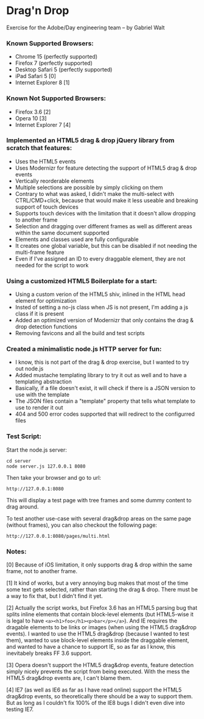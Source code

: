 Drag'n Drop
===========

Exercise for the Adobe/Day engineering team – by Gabriel Walt

### Known Supported Browsers:
* Chrome 15 (perfectly supported)
* Firefox 7 (perfectly supported)
* Desktop Safari 5 (perfectly supported)
* iPad Safari 5 [0]
* Internet Explorer 8 [1]

### Known Not Supported Browsers:
* Firefox 3.6 [2]
* Opera 10 [3]
* Internet Explorer 7 [4]

### Implemented an HTML5 drag & drop jQuery library from scratch that features:
* Uses the HTML5 events
* Uses Modernizr for feature detecting the support of HTML5 drag & drop events
* Vertically reorderable elements
* Multiple selections are possible by simply clicking on them
* Contrary to what was asked, I didn't make the multi-select with CTRL/CMD+click, because that would make it less useable and breaking support of touch devices
* Supports touch devices with the limitation that it doesn't allow dropping to another frame
* Selection and dragging over different frames as well as different areas within the same document supported
* Elements and classes used are fully configurable
* It creates one global variable, but this can be disabled if not needing the multi-frame feature
* Even if I've assigned an ID to every draggable element, they are not needed for the script to work

### Using a customized HTML5 Boilerplate for a start:
* Using a custom verion of the HTML5 shiv, inlined in the HTML head element for optimization
* Insted of setting a no-js class when JS is not present, I'm adding a js class if it is present
* Added an optimized version of Modernizr that only contains the drag & drop detection functions
* Removing favicons and all the build and test scripts

### Created a minimalistic node.js HTTP server for fun:
* I know, this is not part of the drag & drop exercise, but I wanted to try out node.js
* Added mustache templating library to try it out as well and to have a templating abstraction
* Basically, if a file doesn't exist, it will check if there is a JSON version to use with the template
* The JSON files contain a "template" property that tells what template to use to render it out
* 404 and 500 error codes supported that will redirect to the configurred files

### Test Script:
Start the node.js server:

    cd server
    node server.js 127.0.0.1 8080

Then take your browser and go to url:

    http://127.0.0.1:8080

This will display a test page with tree frames and some dummy content to drag around.

To test another use-case with several drag&drop areas on the same page (without frames), you can also checkout the following page:

    http://127.0.0.1:8080/pages/multi.html

### Notes:

[0] Because of iOS limitation, it only supports drag & drop within the same frame, not to another frame.

[1] It kind of works, but a very annoying bug makes that most of the time some text gets selected, rather than starting the drag & drop. There must be a way to fix that, but I didn't find it yet.

[2] Actually the script works, but Firefox 3.6 has an HTML5 parsing bug that splits inline elements that contain block-level elements (but HTML5-wise it is legal to have `<a><h1>foo</h1><p>bar</p></a>`). And IE requires the dragable elements to be links or images (when using the HTML5 drag&drop events). I wanted to use the HTML5 drag&drop (because I wanted to test them), wanted to use block-level elements inside the draggable element, and wanted to have a chance to support IE, so as far as I know, this inevitabely breaks FF 3.6 support.

[3] Opera doesn't support the HTML5 drag&drop events, feature detection simply nicely prevents the script from being executed. With the mess the HTML5 drag&drop events are, I can't blame them.

[4] IE7 (as well as IE6 as far as I have read online) support the HTML5 drag&drop events, so theoretically there should be a way to support them. But as long as I couldn't fix 100% of the IE8 bugs I didn't even dive into testing IE7.
